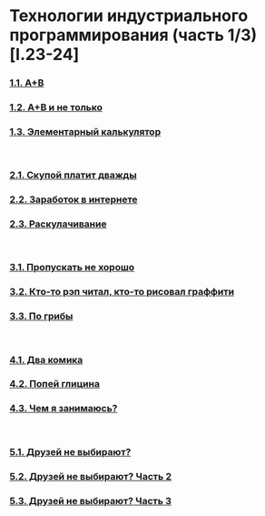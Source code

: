 # Технологии индустриального программирования (часть 1/3) [I.23-24]

### [1.1. A+B](1.1)
### [1.2. A+B и не только](1.2)
### [1.3. Элементарный калькулятор](1.3)

<br>

### [2.1. Скупой платит дважды](2.1)
### [2.2. Заработок в интернете](2.2)
### [2.3. Раскулачивание](2.3)  

<br>

### [3.1. Пропускать не хорошо](3.1)
### [3.2. Кто-то рэп читал, кто-то рисовал граффити](3.2)
### [3.3. По грибы](3.3)  

<br>

### [4.1. Два комика](4.1)
### [4.2. Попей глицина](4.2)
### [4.3. Чем я занимаюсь?](4.3)  

<br>

### [5.1. Друзей не выбирают?](5.1)
### [5.2. Друзей не выбирают? Часть 2](5.2)
### [5.3. Друзей не выбирают? Часть 3](5.3)
